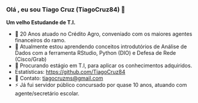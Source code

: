 ### Olá , eu sou Tiago Cruz (TiagoCruz84) 👋

**Um velho Estudande de T.I.**

- 🔭 20 Anos atuado no Crédito Agro, conveniado com os maiores agentes financeiros do ramo.
- 🌱 Atualmente estou aprendendo conceitos introdutórios de Análise de Dados com a ferramenta RStudio, Python (DIO) e Defesa de Rede (Cisco/Grab)
- 👯 Procurando estágio em T.I, para aplicar os conhecimentos adquiridos.
- Estatísticas: https://github.com/TiagoCruz84 
- 💬 Contato: tiagocruzms@gmail.com
- ⚡ Já fui servidor público concursado por quase 10 anos, atuando com agente/secretário escolar.
